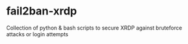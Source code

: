 # fail2ban-xrdp
Collection of python &amp; bash scripts to secure XRDP against bruteforce attacks or login attempts
